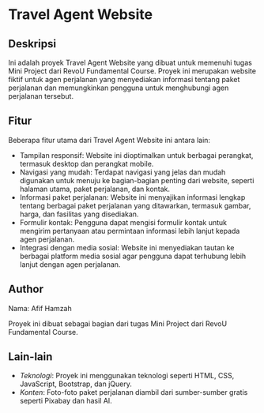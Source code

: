 # Travel Agent Website

## Deskripsi
Ini adalah proyek Travel Agent Website yang dibuat untuk memenuhi tugas Mini Project dari RevoU Fundamental Course. Proyek ini merupakan website fiktif untuk agen perjalanan yang menyediakan informasi tentang paket perjalanan dan memungkinkan pengguna untuk menghubungi agen perjalanan tersebut.

## Fitur
Beberapa fitur utama dari Travel Agent Website ini antara lain:
- Tampilan responsif: Website ini dioptimalkan untuk berbagai perangkat, termasuk desktop dan perangkat mobile.
- Navigasi yang mudah: Terdapat navigasi yang jelas dan mudah digunakan untuk menuju ke bagian-bagian penting dari website, seperti halaman utama, paket perjalanan, dan kontak.
- Informasi paket perjalanan: Website ini menyajikan informasi lengkap tentang berbagai paket perjalanan yang ditawarkan, termasuk gambar, harga, dan fasilitas yang disediakan.
- Formulir kontak: Pengguna dapat mengisi formulir kontak untuk mengirim pertanyaan atau permintaan informasi lebih lanjut kepada agen perjalanan.
- Integrasi dengan media sosial: Website ini menyediakan tautan ke berbagai platform media sosial agar pengguna dapat terhubung lebih lanjut dengan agen perjalanan.

## Author
Nama: Afif Hamzah

Proyek ini dibuat sebagai bagian dari tugas Mini Project dari RevoU Fundamental Course.

## Lain-lain
- *Teknologi*: Proyek ini menggunakan teknologi seperti HTML, CSS, JavaScript, Bootstrap, dan jQuery.
- *Konten*: Foto-foto paket perjalanan diambil dari sumber-sumber gratis seperti Pixabay dan hasil AI.

